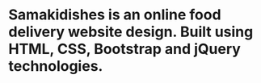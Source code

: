 # Samakidishes is an online food delivery website design. Built using HTML, CSS, Bootstrap and jQuery technologies.
